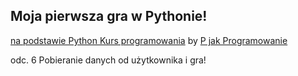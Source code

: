 Moja pierwsza gra w Pythonie!
---------------------------------------------------------------------------------------------------------------
[na podstawie Python Kurs programowania](https://www.youtube.com/watch?v=DiMZKQALjgI) by [P jak Programowanie](https://www.youtube.com/channel/UCwqpR0XraS02wfh2OVHmPwQ)

odc. 6 Pobieranie danych od użytkownika i gra! 
